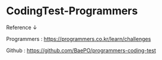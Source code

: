 # CodingTest-Programmers

Reference ↓

Programmers : https://programmers.co.kr/learn/challenges

Github : https://github.com/BaePO/programmers-coding-test
